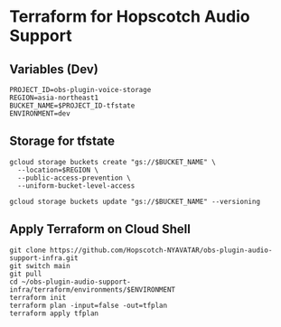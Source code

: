 # Terraform for Hopscotch Audio Support

## Variables (Dev)

```
PROJECT_ID=obs-plugin-voice-storage
REGION=asia-northeast1
BUCKET_NAME=$PROJECT_ID-tfstate
ENVIRONMENT=dev
```

## Storage for tfstate

```
gcloud storage buckets create "gs://$BUCKET_NAME" \
  --location=$REGION \
  --public-access-prevention \
  --uniform-bucket-level-access

gcloud storage buckets update "gs://$BUCKET_NAME" --versioning
```

## Apply Terraform on Cloud Shell

```
git clone https://github.com/Hopscotch-NYAVATAR/obs-plugin-audio-support-infra.git
git switch main
git pull
cd ~/obs-plugin-audio-support-infra/terraform/environments/$ENVIRONMENT
terraform init
terraform plan -input=false -out=tfplan
terraform apply tfplan
```